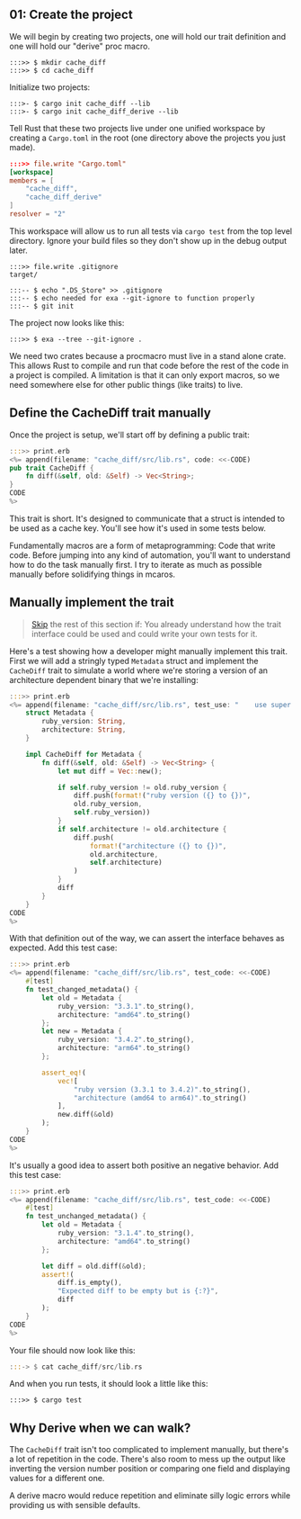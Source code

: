 <span id="chapter_01" />

## 01: Create the project

We will begin by creating two projects, one will hold our trait definition and one will hold our "derive" proc macro.

```term
:::>> $ mkdir cache_diff
:::>> $ cd cache_diff
```

Initialize two projects:

```term
:::>- $ cargo init cache_diff --lib
:::>- $ cargo init cache_diff_derive --lib
```

Tell Rust that these two projects live under one unified workspace by creating a `Cargo.toml` in the root (one directory above the projects you just made).

```toml
:::>> file.write "Cargo.toml"
[workspace]
members = [
    "cache_diff",
    "cache_diff_derive"
]
resolver = "2"
```

This workspace will allow us to run all tests via `cargo test` from the top level directory. Ignore your build files so they don't show up in the debug output later.

```
:::>> file.write .gitignore
target/
```

```
:::-- $ echo ".DS_Store" >> .gitignore
:::-- $ echo needed for exa --git-ignore to function properly
:::-- $ git init
```

The project now looks like this:

```term
:::>> $ exa --tree --git-ignore .
```

We need two crates because a procmacro must live in a stand alone crate. This allows Rust to compile and run that code before the rest of the code in a project is compiled. A limitation is that it can only export macros, so we need somewhere else for other public things (like traits) to live.

<span id="chapter_02" />

## Define the CacheDiff trait manually

Once the project is setup, we'll start off by defining a public trait:

```rust
:::>> print.erb
<%= append(filename: "cache_diff/src/lib.rs", code: <<-CODE)
pub trait CacheDiff {
    fn diff(&self, old: &Self) -> Vec<String>;
}
CODE
%>
```

This trait is short. It's designed to communicate that a struct is intended to be used as a cache key. You'll see how it's used in some tests below.

Fundamentally macros are a form of metaprogramming: Code that write code. Before jumping into any kind of automation, you'll want to understand how to do the task manually first. I try to iterate as much as possible manually before solidifying things in mcaros.

## Manually implement the trait

> [Skip](#chapter_03) the rest of this section if: You already understand how the trait interface could be used and could write your own tests for it.

Here's a test showing how a developer might manually implement this trait. First we will add a stringly typed `Metadata` struct and implement the `CacheDiff` trait to simulate a world where we're storing a version of an architecture dependent binary that we're installing:

```rust
:::>> print.erb
<%= append(filename: "cache_diff/src/lib.rs", test_use: "    use super::*;", test_code: <<-CODE)
    struct Metadata {
        ruby_version: String,
        architecture: String,
    }

    impl CacheDiff for Metadata {
        fn diff(&self, old: &Self) -> Vec<String> {
            let mut diff = Vec::new();

            if self.ruby_version != old.ruby_version {
                diff.push(format!("ruby version ({} to {})",
                old.ruby_version,
                self.ruby_version))
            }
            if self.architecture != old.architecture {
                diff.push(
                    format!("architecture ({} to {})",
                    old.architecture,
                    self.architecture)
                )
            }
            diff
        }
    }
CODE
%>
```

With that definition out of the way, we can assert the interface behaves as expected. Add this test case:

```rust
:::>> print.erb
<%= append(filename: "cache_diff/src/lib.rs", test_code: <<-CODE)
    #[test]
    fn test_changed_metadata() {
        let old = Metadata {
            ruby_version: "3.3.1".to_string(),
            architecture: "amd64".to_string()
        };
        let new = Metadata {
            ruby_version: "3.4.2".to_string(),
            architecture: "arm64".to_string()
        };

        assert_eq!(
            vec![
                "ruby version (3.3.1 to 3.4.2)".to_string(),
                "architecture (amd64 to arm64)".to_string()
            ],
            new.diff(&old)
        );
    }
CODE
%>
```

It's usually a good idea to assert both positive an negative behavior. Add this test case:

```rust
:::>> print.erb
<%= append(filename: "cache_diff/src/lib.rs", test_code: <<-CODE)
    #[test]
    fn test_unchanged_metadata() {
        let old = Metadata {
            ruby_version: "3.1.4".to_string(),
            architecture: "amd64".to_string()
        };

        let diff = old.diff(&old);
        assert!(
            diff.is_empty(),
            "Expected diff to be empty but is {:?}",
            diff
        );
    }
CODE
%>
```

Your file should now look like this:

```rust
:::-> $ cat cache_diff/src/lib.rs
```

And when you run tests, it should look a little like this:

```
:::>> $ cargo test
```

## Why Derive when we can walk?

The `CacheDiff` trait isn't too complicated to implement manually, but there's a lot of repetition in the code. There's also room to mess up the output like inverting the version number position or comparing one field and displaying values for a different one.

A derive macro would reduce repetition and eliminate silly logic errors while providing us with sensible defaults.
